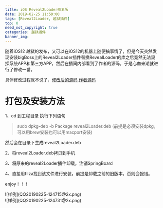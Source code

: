 ```yaml
---
title: iOS Reveal2Loader修复版
date: 2019-02-25 11:59:00
tags: [Reveal2Loader, 越狱插件]
top: 0
need_not_copyright: true
categories: 越狱插件
banner_img:
---
```


随着iOS12 越狱的发布，又可以在iOS12的机器上随便搞事情了，但是今天突然发现安装bigBoss上的Reveal2Loader插件替换RevealLoader的库之后竟然无法窥探系统APP和第三方APP，然后在插间内部看到了作者的源码，于是心血来潮就进行了修改一番。

<!-- more -->

具体修改过程就不说了，[修改后的源码](https://github.com/eziochiu/Reveal2Loader-Fixed-or-iOS12),[作者源码](https://github.com/zidaneno5/Reveal2Loader)

# 打包及安装方法

1、cd 到工程目录 执行下列语句

> sudo dpkg-deb -b Package reveal2Loader.deb (前提是必须安装dpkg，可以用brew安装也可以用macport安装)

然后会在目录下生成reveal2Loader.deb

2、将reveal2Loader.deb拷贝到手机

3、将原来的reveal2Loader插件卸载，注销SpringBoard

4、直接用filza找到该文件进行安装，前提是卸载之前的旧版本，否则会报错。

enjoy！！！

<div style="width: 900px; margin: auto">![样例](QQ20190225-124715@2x.png)</div>

<div style="width: 900px; margin: auto">![样例](QQ20190225-124731@2x.png)</div>